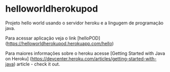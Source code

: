 # helloworldherokupod

Projeto hello world usando o servidor heroku e a lingugem de programação java.  

Para acessar aplicação veja o link [helloPOD]
(https://helloworldherokupod.herokuapp.com/hello)

Para maiores informações sobre o heroku acesse [Getting Started with Java on Heroku]
(https://devcenter.heroku.com/articles/getting-started-with-java) article - check it out.
